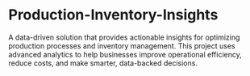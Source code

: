 # Production-Inventory-Insights
A data-driven solution that provides actionable insights for optimizing production processes and inventory management. This project uses advanced analytics to help businesses improve operational efficiency, reduce costs, and make smarter, data-backed decisions.
